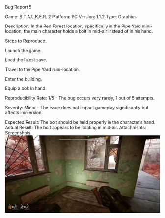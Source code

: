 Bug Report 5

Game: S.T.A.L.K.E.R. 2
 Platform: PC
 Version: 1.1.2
 Type: Graphics

Description: In the Red Forest location, specifically in the Pipe Yard mini-location, the main character holds a bolt in mid-air instead of in his hand.

Steps to Reproduce:

Launch the game.

Load the latest save.

Travel to the Pipe Yard mini-location.

Enter the building.

Equip a bolt in hand.

Reproducibility Rate:
1/5 – The bug occurs very rarely, 1 out of 5 attempts.

Severity:
Minor – The issue does not impact gameplay significantly but affects immersion.

Expected Result: The bolt should be held properly in the character’s hand.
 Actual Result: The bolt appears to be floating in mid-air.
 Attachments: Screenshots.  ![Bug Screenshot](bug5_screenshot.png)




